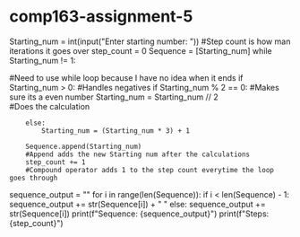 # comp163-assignment-5
Starting_num = int(input("Enter starting number: "))
#Step count is how man iterations it goes over
step_count = 0
Sequence = [Starting_num]
while Starting_num != 1:

#Need to use while loop because I have no idea when it ends 
    if Starting_num > 0:
        #Handles negatives 
        if Starting_num % 2 == 0:
           #Makes sure its a even number
           Starting_num = Starting_num // 2    
           #Does the calculation
        
        else:
            Starting_num = (Starting_num * 3) + 1
            
        Sequence.append(Starting_num)
        #Append adds the new Starting num after the calculations 
        step_count += 1
        #Compound operator adds 1 to the step count everytime the loop goes through
sequence_output = ""
for i in range(len(Sequence)):
    if i < len(Sequence) - 1:
        sequence_output += str(Sequence[i]) + "  "
    else:
        sequence_output += str(Sequence[i])
print(f"Sequence: {sequence_output}")
print(f"Steps: {step_count}")
